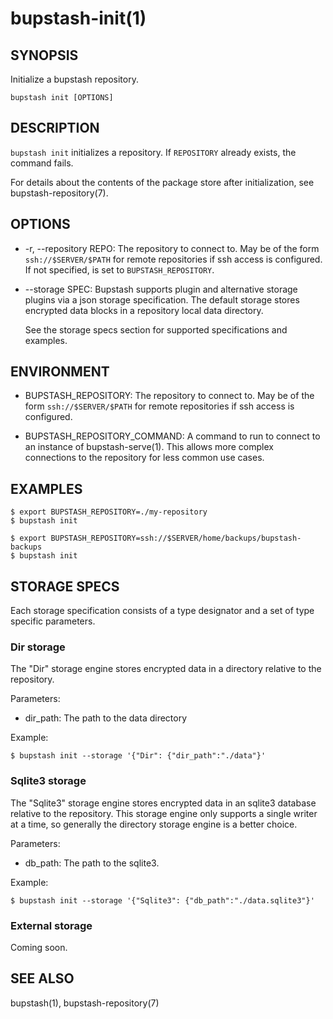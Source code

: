 bupstash-init(1) 
================

## SYNOPSIS

Initialize a bupstash repository.

`bupstash init [OPTIONS]`

## DESCRIPTION

`bupstash init` initializes a repository.
If `REPOSITORY` already exists, the command fails.

For details about the contents of the package store after initialization, see bupstash-repository(7).

## OPTIONS

* -r, --repository REPO:
  The repository to connect to. May be of the form `ssh://$SERVER/$PATH` for
  remote repositories if ssh access is configured. If not specified, is set to `BUPSTASH_REPOSITORY`.

* --storage SPEC:
  Bupstash supports plugin and alternative storage plugins via a
  json storage specification. The default storage stores encrypted
  data blocks in a repository local data directory.

  See the storage specs section for supported specifications and examples.

## ENVIRONMENT

* BUPSTASH_REPOSITORY:
  The repository to connect to. May be of the form `ssh://$SERVER/$PATH` for
  remote repositories if ssh access is configured.

* BUPSTASH_REPOSITORY_COMMAND:
  A command to run to connect to an instance of bupstash-serve(1). This 
  allows more complex connections to the repository for less common use cases.

## EXAMPLES

```
$ export BUPSTASH_REPOSITORY=./my-repository
$ bupstash init

$ export BUPSTASH_REPOSITORY=ssh://$SERVER/home/backups/bupstash-backups
$ bupstash init
```

## STORAGE SPECS

Each storage specification consists of a type designator and a set
of type specific parameters.

### Dir storage

The "Dir" storage engine stores encrypted data in a directory relative
to the repository.

Parameters:

- dir_path: The path to the data directory

Example:

```
$ bupstash init --storage '{"Dir": {"dir_path":"./data"}'
```

### Sqlite3 storage

The "Sqlite3" storage engine stores encrypted data in an sqlite3 database relative
to the repository. This storage engine only supports a single writer at a time,
so generally the directory storage engine is a better choice.

Parameters:

- db_path: The path to the sqlite3.

Example:

```
$ bupstash init --storage '{"Sqlite3": {"db_path":"./data.sqlite3"}'
```

### External storage

Coming soon.

## SEE ALSO

bupstash(1), bupstash-repository(7)
